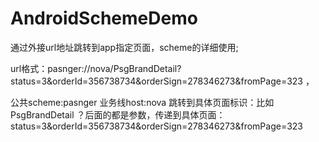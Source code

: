 # AndroidSchemeDemo

通过外接url地址跳转到app指定页面，scheme的详细使用;

url格式：pasnger://nova/PsgBrandDetail?status=3&orderId=356738734&orderSign=278346273&fromPage=323      ，

公共scheme:pasnger
业务线host:nova
跳转到具体页面标识：比如 PsgBrandDetail
？后面的都是参数，传递到具体页面：status=3&orderId=356738734&orderSign=278346273&fromPage=323
